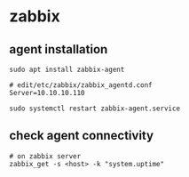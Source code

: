 # zabbix

## agent installation

```
sudo apt install zabbix-agent

# edit/etc/zabbix/zabbix_agentd.conf
Server=10.10.10.110

sudo systemctl restart zabbix-agent.service
```

## check agent connectivity

```
# on zabbix server
zabbix_get -s <host> -k "system.uptime"
```
